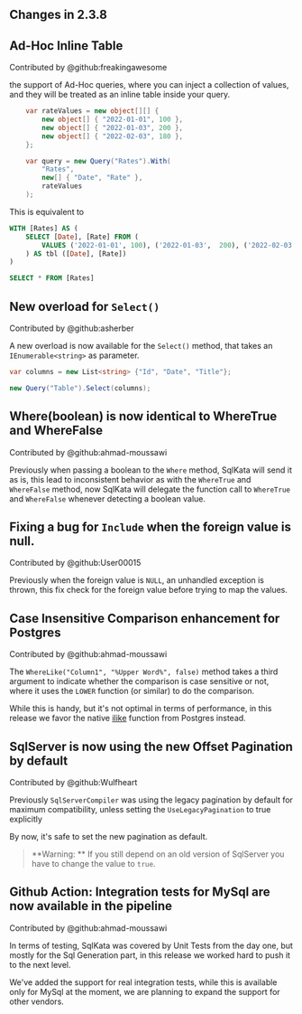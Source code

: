 Changes in 2.3.8
----------------

## Ad-Hoc Inline Table

Contributed by @github:freakingawesome

the support of Ad-Hoc queries, where you can inject a collection of values, and they will be treated as an inline table inside your query.

```cs
    var rateValues = new object[][] {
        new object[] { "2022-01-01", 100 },
        new object[] { "2022-01-03", 200 },
        new object[] { "2022-02-03", 180 },
    };

    var query = new Query("Rates").With(
        "Rates",
        new[] { "Date", "Rate" },
        rateValues
    );
```

This is equivalent to 

```sql
WITH [Rates] AS (
    SELECT [Date], [Rate] FROM (
        VALUES ('2022-01-01', 100), ('2022-01-03',  200), ('2022-02-03', 180)
    ) AS tbl ([Date], [Rate])
)

SELECT * FROM [Rates]
```

## New overload for `Select()`

Contributed by @github:asherber

A new overload is now available for the `Select()` method, that takes an `IEnumerable<string>` as parameter.

```cs
var columns = new List<string> {"Id", "Date", "Title"};

new Query("Table").Select(columns);
```

## Where(boolean) is now identical to WhereTrue and WhereFalse

Contributed by @github:ahmad-moussawi

Previously when passing a boolean to the `Where` method, SqlKata will send it as is, this lead to inconsistent behavior as with the `WhereTrue` and `WhereFalse` method,
now SqlKata will delegate the function call to `WhereTrue` and `WhereFalse` whenever detecting a boolean value.

## Fixing a bug for `Include` when the foreign value is null.

Contributed by @github:User00015

Previously when the foreign value is `NULL`, an unhandled exception is thrown, this fix check for the foreign value before trying to map the values.

## Case Insensitive Comparison enhancement for Postgres

Contributed by @github:ahmad-moussawi

The `WhereLike("Column1", "%Upper Word%", false)` method takes a third argument to indicate whether the comparison is case sensitive or not, where it uses the `LOWER` function (or similar) to do the comparison.

While this is handy, but it's not optimal in terms of performance, in this release we favor the native [ilike](https://www.postgresql.org/docs/current/functions-matching.html#FUNCTIONS-LIKE) function from Postgres instead.

## SqlServer is now using the new Offset Pagination by default

Contributed by @github:Wulfheart

Previously `SqlServerCompiler` was using the legacy pagination by default for maximum compatibility, unless setting the `UseLegacyPagination` to true explicitly

By now, it's safe to set the new pagination as default.

> **Warning: ** If you still depend on an old version of SqlServer you have to change the value to `true`.

## Github Action: Integration tests for MySql are now available in the pipeline

Contributed by @github:ahmad-moussawi

In terms of testing, SqlKata was covered by Unit Tests from the day one, but mostly for the Sql Generation part, in this release we worked hard to push it to the next level.

We've added the support for real integration tests, while this is available only for MySql at the moment, we are planning to expand the support for other vendors.
